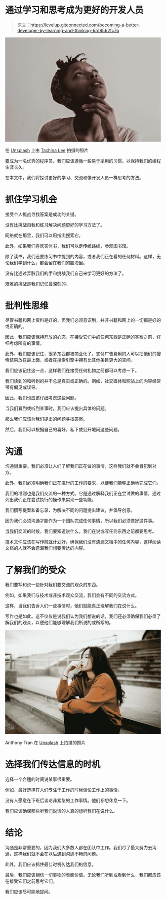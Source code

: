 # 通过学习和思考成为更好的开发人员

> 原文：<https://levelup.gitconnected.com/becoming-a-better-developer-by-learning-and-thinking-6a18562fc7b>

![](img/99a8cecdd081606fcec79efee2de84dc.png)

在 [Unsplash](https://unsplash.com?utm_source=medium&utm_medium=referral) 上由 [Tachina Lee](https://unsplash.com/@chne_?utm_source=medium&utm_medium=referral) 拍摄的照片

要成为一名优秀的程序员，我们应该遵循一些易于采用的习惯，以保持我们的编程生涯长久。

在本文中，我们将探讨更好的学习、交流和像开发人员一样思考的方法。

# 抓住学习机会

接受个人挑战寻找答案是成功的关键。

没有比挑战自我和练习解决问题更好的学习方法了。

网络就在那里，我们可以用指尖搜索它。

此外，如果我们喜欢实体书，我们可以走传统路线，参观图书馆。

除了读书，我们还要练习书中提到的内容，或者我们正在看的任何材料。这样，无论我们学到什么，都会留在我们的脑海里。

没有比通过弄脏我们的手和挑战我们自己来学习更好的方法了。

艰难的挑战是我们记忆最深刻的。

# 批判性思维

尽管书籍和网上资料是好的，但我们必须意识到，并非书籍和网上的一切都是好的或正确的。

因此，我们应该保持开放的心态，在接受它们中的任何东西是正确的答案之前，仔细考虑所有的事情。

此外，我们应该记住，很多东西都被商业化了。支付广告费用的人可以把他们的搜索结果放在最上面，或者在搜索引擎中拥有比其他条目更大的空间。

我们应该记住这一点，这样我们在接受任何礼物之前都可以考虑一下。

我们读到的和听到的并不总是真实或正确的。例如，社交媒体和网站上的内容经常带有偏见或误导。

因此，我们也应该仔细考虑这些问题。

当我们看到或听到某事时，我们应该提出具体的问题。

那么我们应该为我们提出的问题寻找答案。

然后，我们可以根据自己的喜好，私下或公开地问这些问题。

# 沟通

沟通很重要。我们必须让人们了解我们正在做的事情，这样我们就不会冒犯到对方。

此外，我们必须明确我们正在进行的工作的要求，以便我们能够正确地完成它们。

我们的准则也是我们交流的一种方式。它是通过解释我们正在尝试做的事情，通过列出我们正在尝试执行的操作来实现一些功能。

我们撰写提案和备忘录，为解决不同的问题提出建议，并倡导创意。

因为我们必须沟通才能作为一个团队完成任何事情，所以我们必须做好这件事。

当我们交流的时候，我们要知道说什么。我们在说或写任何东西之前都要思考。

技术文件应该在写作前就计划好。确保我们没有遗漏文档中的任何内容，这样阅读文档的人就不会遗漏我们想要传达的内容。

# 了解我们的受众

我们要写和说一些针对我们要交流的观众的东西。

例如，如果我们与技术或非技术观众交流，我们会有不同的交流方式。

这样，当我们告诉人们一些事情时，他们就能真正理解我们在说什么。

写作也是如此。这不仅仅是说我们认为我们想说的话，我们还必须确保我们必须了解我们的观众，以便他们能够理解我们所说的或所写的。

![](img/170e26377fdc8a7356ff93221a90a7fd.png)

Anthony Tran 在 [Unsplash](https://unsplash.com?utm_source=medium&utm_medium=referral) 上拍摄的照片

# 选择我们传达信息的时机

选择一个合适的时间说某事很重要。

例如，最好选择在人们专注于工作的时候谈论工作上的事情。

没有人愿意在下班后谈论非紧急的工作事情。他们都想休息一下。

我们应该确保那些听我们说话的人真的想听我们在说什么。

# 结论

沟通是非常重要的，因为我们大多数人都在团队中工作。我们尽了最大努力去沟通，这样我们就不会在以后遇到沟通不畅的问题。

此外，我们应该抓住最佳时机传达我们的信息。

最后，我们应该相信一切事物的表面价值。无论我们听到或看到什么，我们都应该在接受它们之前思考它们。

我们应该尽可能地提问。